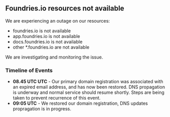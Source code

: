 ## Foundries.io resources not available

We are experiencing an outage on our resources:
* foundries.io is not available
* app.foundries.io is not available
* docs.foundries.io is not available
* other *.foundries.io are not available

We are investigating and monitoring the issue.

### Timeline of Events

* **08.45 UTC UTC** - Our primary domain registration was associated with an expired email address, and has now been restored. DNS propagation is underway and normal service should resume shortly. Steps are being taken to prevent recurrence of this event.
* **09:05 UTC** - We restored our domain registration, DNS updates propragation is in progress.
